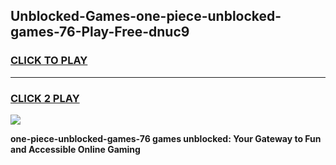 
## Unblocked-Games-one-piece-unblocked-games-76-Play-Free-dnuc9
<h3>
<a href="https://premium76.site?title=one-piece-unblocked-games-76&ref=18A1">CLICK TO PLAY</a></h3>
<hr>

<h3>
<a href="https://premium76.site?title=one-piece-unblocked-games-76&ref=18A1">CLICK 2 PLAY</a>
  
</h3>

<a href="https://premium76.site?title=one-piece-unblocked-games-76&ref=18A1"><img src="https://clearcache.store/games.png"></a>


**one-piece-unblocked-games-76 games unblocked: Your Gateway to Fun and Accessible Online Gaming**
